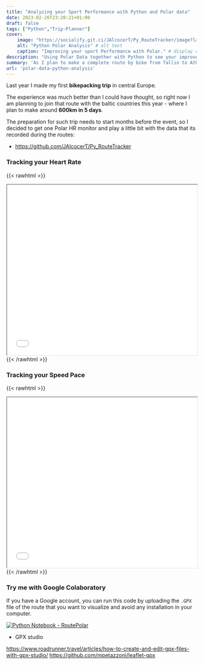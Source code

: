 ```yaml
---
title: "Analyzing your Sport Performance with Python and Polar data"
date: 2023-02-26T23:20:21+01:00
draft: false
tags: ["Python","Trip-Planner"]
cover:
    image: "https://socialify.git.ci/JAlcocerT/Py_RouteTracker/image?language=1&name=1&owner=1&theme=Auto" # image path/url    
    alt: "Python Polar Analysis" # alt text
    caption: "Improving your sport Performance with Polar." # display caption under cover
description: "Using Polar Data together with Python to see your improvement in performance."
summary: 'As I plan to make a complete route by bike from Tallin to Athens, I need to see how my fitness level improves over the months, to be ready for the next challenge. Polar and Python are helping me with it.'
url: 'polar-data-python-analysis'
---
```


Last year I made my first **bikepacking trip** in central Europe.

The experience was much better than I could have thought, so right now I am planning to join that route with the baltic countries this year - where I plan to make around **600km in 5 days**.

The preparation for such trip needs to start months before the event, so I decided to get one Polar HR monitor and play a little bit with the data that its recorded during the routes:

* https://github.com/JAlcocerT/Py_RouteTracker

### Tracking your Heart Rate

{{< rawhtml >}} 
<iframe src="/videos/Output_HR_Distrib.html"
style="width: 100%; height: 450px;"></iframe>
{{< /rawhtml >}}

### Tracking your Speed Pace

{{< rawhtml >}} 
<iframe src="/videos/Output_Speed_Distrib.html"
style="width: 100%; height: 450px;"></iframe>
{{< /rawhtml >}}


### Try me with Google Colaboratory

If you have a Google account, you can run this code by uploading the `.GPX` file of the route that you want to visualize and avoid any installation in your computer.

[![Python Notebook - RoutePolar](/img/OpenInColab.svg)](https://colab.research.google.com/github/JAlcocerT/Py_RouteTracker/blob/main/Py_RoutePolar.ipynb)


* GPX studio

 https://www.roadrunner.travel/articles/how-to-create-and-edit-gpx-files-with-gpx-studio/
 https://github.com/mpetazzoni/leaflet-gpx